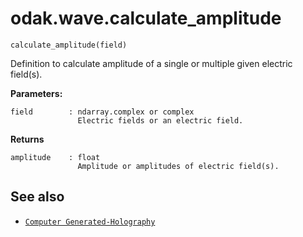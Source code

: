 # odak.wave.calculate_amplitude

`calculate_amplitude(field)`

Definition to calculate amplitude of a single or multiple given electric field(s).
 
**Parameters:**

    field        : ndarray.complex or complex
                   Electric fields or an electric field.
                       
**Returns**

    amplitude    : float
                   Amplitude or amplitudes of electric field(s).

## See also

* [`Computer Generated-Holography`](../../cgh.md)
